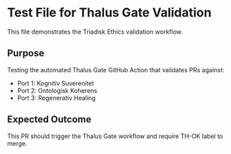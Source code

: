 # Test File for Thalus Gate Validation

This file demonstrates the Triadisk Ethics validation workflow.

## Purpose
Testing the automated Thalus Gate GitHub Action that validates PRs against:
- Port 1: Kognitiv Suverenitet
- Port 2: Ontologisk Koherens  
- Port 3: Regenerativ Healing

## Expected Outcome
This PR should trigger the Thalus Gate workflow and require TH-OK label to merge.

